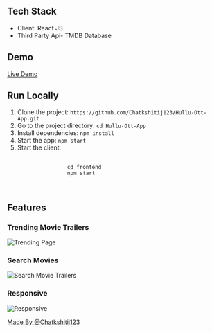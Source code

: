 <h2>Tech Stack</h2>
<ul>
    <li>Client: React JS</li>
    <li>Third Party Api- TMDB Database</li>
</ul>

<h2>Demo</h2>
<p><a href="https://hullu-app.netlify.app/">Live Demo</a></p>

<h2>Run Locally</h2>
<ol>
    <li>Clone the project: <code>https://github.com/Chatkshitij123/Hullu-Ott-App.git</code></li>
    <li>Go to the project directory: <code>cd Hullu-Ott-App</code></li>
    <li>Install dependencies: <code>npm install</code></li>
    <li>Start the app: <code>npm start</code></li>
    <li>Start the client: 
        <pre>
            <code>
                cd frontend
                npm start
            </code>
        </pre>
    </li>
</ol>

<h2>Features</h2>
<h3>Trending Movie Trailers</h3>
<img src="https://github.com/Chatkshitij123/Hullu-Ott-App/assets/113652625/5d6685f5-4f33-4289-b0d3-d532dcfcd1f2" alt="Trending Page">

<h3>Search Movies</h3>
<img src="https://github.com/Chatkshitij123/Hullu-Ott-App/assets/113652625/bdfab950-c18a-4a11-a815-3051adb12778" alt="Search Movie Trailers">

<h3>Responsive</h3>
<img src="https://github.com/Chatkshitij123/Hullu-Ott-App/assets/113652625/e1f640a8-2202-4429-b532-df9bdd4ade0e" alt="Responsive">
<p><a href="https://github.com/Chatkshitij123">Made By @Chatkshitij123</a></p>

